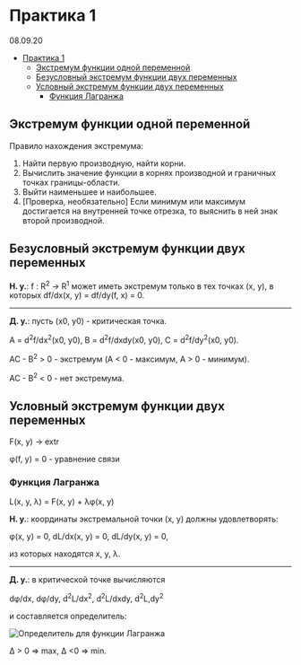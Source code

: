 # Практика 1

08.09.20

- [Практика 1](#практика-1)
  - [Экстремум функции одной переменной](#экстремум-функции-одной-переменной)
  - [Безусловный экстремум функции двух переменных](#безусловный-экстремум-функции-двух-переменных)
  - [Условный экстремум функции двух переменных](#условный-экстремум-функции-двух-переменных)
    - [Функция Лагранжа](#функция-лагранжа)

## Экстремум функции одной переменной

Правило нахождения экстремума:

1. Найти первую производную, найти корни.
2. Вычислить значение функции в корнях производной и граничных точках границы-области.
3. Выйти наименьшее и наибольшее.
4. [Проверка, необязательно] Если минимум или максимум достигается на внутренней точке отрезка, то выяснить в ней знак второй производной.

## Безусловный экстремум функции двух переменных

__Н. у.__: f : R<sup>2</sup> -\> R<sup>1</sup> может иметь экстремум только в тех точках (x, y), в которых df/dx(x, y) = df/dy(f, x) = 0.

---

__Д. у.__: пусть (x0, y0) - критическая точка.

A = d<sup>2</sup>f/dx<sup>2</sup>(x0, y0), B = d<sup>2</sup>f/dxdy(x0, y0), C = d<sup>2</sup>f/dy<sup>2</sup>(x0, y0).

AC - B<sup>2</sup> \> 0 - экстремум (A \< 0 - максимум, A \> 0 - минимум).

AC - B<sup>2</sup> \< 0 - нет экстремума.

## Условный экстремум функции двух переменных

F(x, y) -\> extr

&phi;(f, y) = 0 - уравнение связи

### Функция Лагранжа

L(x, y, &lambda;) = F(x, y) + &lambda;&phi;(x, y)

__Н. у.__: координаты экстремальной точки (x, y) должны удовлетворять:

&phi;(x, y) = 0, dL/dx(x, y) = 0, dL/dy(x, y) = 0,

из которых находятся x, y, &lambda;.

---

__Д. у.__: в критической точке вычисляются

d&phi;/dx, d&phi;/dy, d<sup>2</sup>L/dx<sup>2</sup>, d<sup>2</sup>L/dxdy, d<sup>2</sup>L,dy<sup>2</sup>

и составляется определитель:

![Определитель для функции Лагранжа](../images/001.png)

&Delta; \> 0 =\> max, &Delta; \<0 =\> min.
